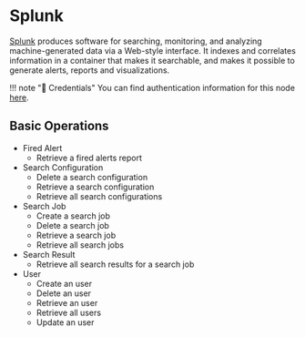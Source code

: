 # Splunk

[Splunk](https://www.splunk.com/) produces software for searching, monitoring, and analyzing machine-generated data via a Web-style interface. It indexes and correlates information in a container that makes it searchable, and makes it possible to generate alerts, reports and visualizations.

!!! note "🔑 Credentials"
    You can find authentication information for this node [here](/workflow/integrations/credentials/splunk/).


## Basic Operations

* Fired Alert
    * Retrieve a fired alerts report
* Search Configuration
    * Delete a search configuration
    * Retrieve a search configuration
    * Retrieve all search configurations
* Search Job
    * Create a search job
    * Delete a search job
    * Retrieve a search job
    * Retrieve all search jobs
* Search Result
    * Retrieve all search results for a search job
* User
    * Create an user
    * Delete an user
    * Retrieve an user
    * Retrieve all users
    * Update an user
